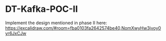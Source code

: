 # DT-Kafka-POC-II
Implement the design mentioned in phase II here: https://excalidraw.com/#room=fba0103fa2642574be40,NomXwyHw3jvoy0yr6JxCJw
